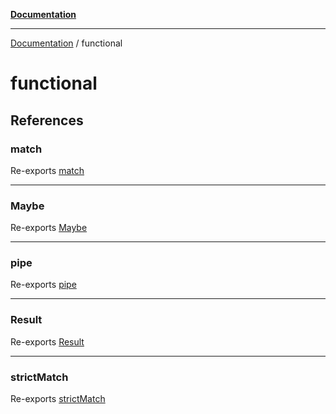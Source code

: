 [**Documentation**](README.md)

---

[Documentation](README.md) / functional

# functional

## References

### match

Re-exports [match](functional/match.md#match)

---

### Maybe

Re-exports [Maybe](functional/maybe/README.md#maybe)

---

### pipe

Re-exports [pipe](functional/pipe.md#pipe)

---

### Result

Re-exports [Result](functional/result/README.md#result)

---

### strictMatch

Re-exports [strictMatch](functional/match.md#strictmatch)
